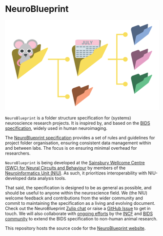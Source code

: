 # NeuroBlueprint

![](docs/source/_static/NeuroBlueprint_logo-dark_no-text.png)

`NeuroBlueprint` is a folder structure specification for (systems) neuroscience research projects. It is inspired by, and based on the [BIDS specification](https://bids-specification.readthedocs.io/en/stable/), widely used in human neuroimaging.

The [NeuroBlueprint specification](https://neuroblueprint.neuroinformatics.dev/specification.html) provides a set of rules and guidelines for project folder organisation, ensuring consistent data management within and between labs. The focus is on ensuring minimal overhead for researchers.

`NeuroBlueprint` is being developed at the [Sainsbury Wellcome Centre (SWC) for Neural Circuits and Behaviour](https://www.sainsburywellcome.org/) by members of the [Neuroinformatics Unit (NIU)](https://neuroinformatics.dev/). As such, it prioritizes interoperability with NIU-developed data analysis tools.

That said, the specification is designed to be as general as possible, and should be useful to anyone within the neuroscience field. We (the NIU) welcome feedback and contributions from the wider community and commit to maintaining the specification as a living and evolving document. Check out the NeuroBlueprint [Zulip chat](https://neuroinformatics.zulipchat.com/#narrow/stream/406000-SWC-Blueprint) or raise a [GitHub Issue](https://github.com/neuroinformatics-unit/NeuroBlueprint/issues) to get in touch. We will also collaborate with [ongoing efforts](https://github.com/INCF/neuroscience-data-structure) by the [INCF](https://www.incf.org/) and [BIDS community](https://bids.neuroimaging.io/) to extend the BIDS specification to non-human animal research.

This repository hosts the source code for the [NeuroBlueprint website](https://neuroblueprint.neuroinformatics.dev).
